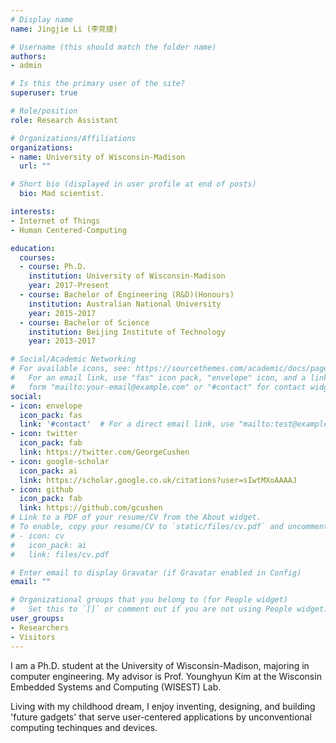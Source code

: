 ```yaml
---
# Display name
name: Jingjie Li (李竞捷)

# Username (this should match the folder name)
authors:
- admin

# Is this the primary user of the site?
superuser: true

# Role/position
role: Research Assistant

# Organizations/Affiliations
organizations:
- name: University of Wisconsin-Madison
  url: ""

# Short bio (displayed in user profile at end of posts)
  bio: Mad scientist.

interests:
- Internet of Things
- Human Centered-Computing

education:
  courses:
  - course: Ph.D. 
    institution: University of Wisconsin-Madison
    year: 2017-Present
  - course: Bachelor of Engineering (R&D)(Honours)
    institution: Australian National University
    year: 2015-2017
  - course: Bachelor of Science
    institution: Beijing Institute of Technology
    year: 2013-2017

# Social/Academic Networking
# For available icons, see: https://sourcethemes.com/academic/docs/page-builder/#icons
#   For an email link, use "fas" icon pack, "envelope" icon, and a link in the
#   form "mailto:your-email@example.com" or "#contact" for contact widget.
social:
- icon: envelope
  icon_pack: fas
  link: '#contact'  # For a direct email link, use "mailto:test@example.org".
- icon: twitter
  icon_pack: fab
  link: https://twitter.com/GeorgeCushen
- icon: google-scholar
  icon_pack: ai
  link: https://scholar.google.co.uk/citations?user=sIwtMXoAAAAJ
- icon: github
  icon_pack: fab
  link: https://github.com/gcushen
# Link to a PDF of your resume/CV from the About widget.
# To enable, copy your resume/CV to `static/files/cv.pdf` and uncomment the lines below.
# - icon: cv
#   icon_pack: ai
#   link: files/cv.pdf

# Enter email to display Gravatar (if Gravatar enabled in Config)
email: ""

# Organizational groups that you belong to (for People widget)
#   Set this to `[]` or comment out if you are not using People widget.
user_groups:
- Researchers
- Visitors
---
```


I am a Ph.D. student at the University of Wisconsin-Madison, majoring in computer engineering. My advisor is Prof. Younghyun Kim at the Wisconsin Embedded Systems and Computing (WISEST) Lab.

Living with my childhood dream, I enjoy inventing, designing, and building 'future gadgets' that serve user-centered applications by unconventional computing techinques and devices.
